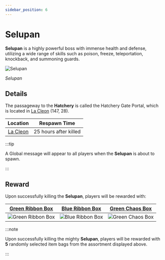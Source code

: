 ```yaml
---
sidebar_position: 6
---
```


# Selupan

**Selupan** is a highly powerful boss with immense health and defense, utilizing a wide range of skills such as poison, freeze, teleportation, knockback, and summoning guards.

![Selupan](/img/monsters/special/bosses/selupan.jpg)

_Selupan_

## Details

The passageway to the **Hatchery** is called the Hatchery Gate Portal, which is located in [La Cleon](/maps/la-cleon) (147, 28).

|          Location          |     Respawn Time      |
| :------------------------: | :-------------------: |
| [La Cleon](/maps/la-cleon) | 25 hours after killed |

:::tip

A Global message will appear to all players when the **Selupan** is about to spawn.

:::

## Reward

Upon successfully killing the **Selupan**, players will be rewarded with:

|     [Green Ribbon Box](/items/item-bags/exc/green-ribbon-box)     |     [Blue Ribbon Box](/items/item-bags/exc/blue-ribbon-box)     |   [Green Chaos Box](/items/item-bags/exc/green-chaos-box)    |
| :---------------------------------------------------------------: | :-------------------------------------------------------------: | :----------------------------------------------------------: |
| ![Green Ribbon Box](/img/items/item-bags/box-of-green-ribbon.png) | ![Blue Ribbon Box](/img/items/item-bags/box-of-blue-ribbon.png) | ![Green Chaos Box](/img/items/item-bags/green-chaos-box.png) |

:::note

Upon successfully killing the mighty **Selupan**, players will be rewarded with **5** randomly selected item bags from the assortment displayed above.

:::
